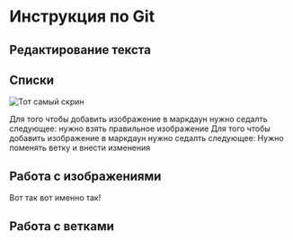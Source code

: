 # Инструкция по Git

## Редактирование текста

## Списки
![Тот самый скрин](logo.png)

Для того чтобы добавить изображение в маркдаун нужно седалть следующее: нужно взять правильное изображение
Для того чтобы добавить изображение в маркдаун нужно седалть следующее: Нужно поменять ветку и внести изменения
## Работа с изображениями
Вот так вот именно так!
## Работа с ветками

